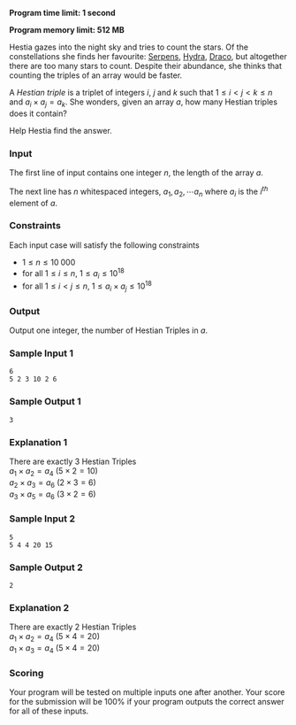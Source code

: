 **Program time limit: 1 second**

**Program memory limit: 512 MB**

Hestia gazes into the night sky and tries to count the stars. Of the constellations she finds 
her favourite: 
<a href="https://en.wikipedia.org/wiki/Serpens" target="_blank">Serpens</a>, 
<a href="https://en.wikipedia.org/wiki/Hydra_(constellation)" target="_blank">Hydra</a>, 
<a href="https://en.wikipedia.org/wiki/Draco_(constellation)" target="_blank">Draco</a>, 
but altogether there are too many stars to count. Despite their abundance, she thinks that counting 
the triples of an array would be faster. 

A *Hestian triple* is a triplet of integers $i$, $j$ and $k$ such that $1 \le i \lt j \lt k \le n$ and $a_i \times a_j = a_k$. She wonders, given an array $a$, how many Hestian triples does it contain?

Help Hestia find the answer.

### Input

The first line of input contains one integer $n$, the length of the array $a$.

The next line has $n$ whitespaced integers, $a_1, a_2, \cdots a_n$ where $a_i$ is the $i^{th}$ element of $a$.

### Constraints

Each input case will satisfy the following constraints

- $1 \le n \le 10\; 000$
- for all $1 \le i \le n$, $1 \le a_i \le 10^{18}$
- for all $1 \le i \lt j \le n$, $1 \le a_i \times a_j \le 10^{18}$

### Output
Output one integer, the number of Hestian Triples in $a$.

### Sample Input 1

```
6
5 2 3 10 2 6
```

### Sample Output 1

```
3
```

### Explanation 1

There are exactly 3 Hestian Triples  
$a_1 \times a_2 = a_4$ ($5 \times 2 = 10$)  
$a_2 \times a_3 = a_6$ ($2 \times 3 = 6$)  
$a_3 \times a_5 = a_6$ ($3 \times 2 = 6$)  

### Sample Input 2 

```
5
5 4 4 20 15
```

### Sample Output 2
```
2
```

### Explanation 2

There are exactly 2 Hestian Triples  
$a_1 \times a_2 = a_4$ ($5 \times 4 = 20$)  
$a_1 \times a_3 = a_4$ ($5 \times 4 = 20$)  

### Scoring
Your program will be tested on multiple inputs one after another. Your score for the submission will be 100% if your program outputs the correct answer for all of these inputs.
